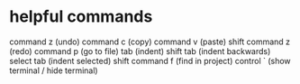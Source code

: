 # helpful commands

command z (undo)
command c (copy)
command v (paste)
shift command z (redo)
command p (go to file)
tab (indent)
shift tab (indent backwards)
select tab (indent selected)
shift command f (find in project)
control ` (show terminal / hide terminal)
